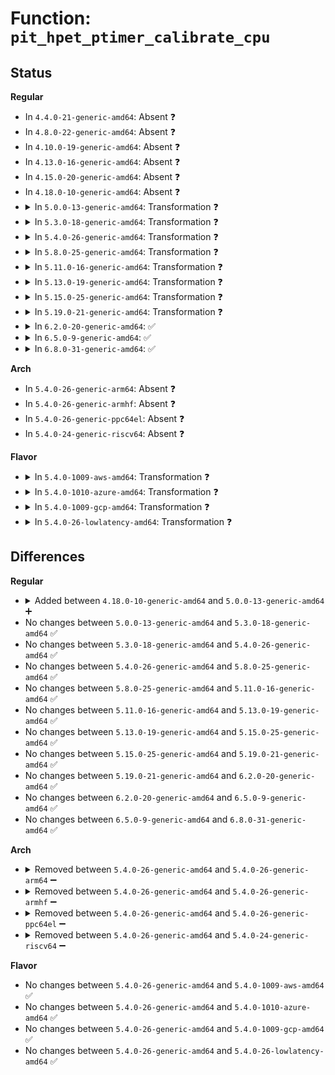 # Function: <code>pit_hpet_ptimer_calibrate_cpu</code>

## Status
<b>Regular</b>
<ul>
<li>
In <code>4.4.0-21-generic-amd64</code>: Absent ❓
</li>
<li>
In <code>4.8.0-22-generic-amd64</code>: Absent ❓
</li>
<li>
In <code>4.10.0-19-generic-amd64</code>: Absent ❓
</li>
<li>
In <code>4.13.0-16-generic-amd64</code>: Absent ❓
</li>
<li>
In <code>4.15.0-20-generic-amd64</code>: Absent ❓
</li>
<li>
In <code>4.18.0-10-generic-amd64</code>: Absent ❓
</li>
<li>
<details>
<summary>In <code>5.0.0-13-generic-amd64</code>: Transformation ❓</summary>

```c
long unsigned int pit_hpet_ptimer_calibrate_cpu()
```

```json
{
  "name": "pit_hpet_ptimer_calibrate_cpu",
  "collision_type": "Unique Static",
  "inline_type": "No",
  "funcs": [
    {
      "addr": 0,
      "name": "pit_hpet_ptimer_calibrate_cpu",
      "external": false,
      "loc": "arch/x86/kernel/tsc.c:689",
      "file": "arch/x86/kernel/tsc.c",
      "inline": "seen, unknown",
      "caller_inline": [],
      "caller_func": [
        "arch/x86/kernel/tsc.c:determine_cpu_tsc_frequencies",
        "arch/x86/kernel/tsc.c:native_calibrate_cpu"
      ]
    }
  ],
  "symbols": [
    {
      "addr": 18446744071579078704,
      "name": "pit_hpet_ptimer_calibrate_cpu",
      "section": ".text",
      "bind": "STB_LOCAL",
      "size": 671
    },
    {
      "addr": 18446744071579081788,
      "name": "pit_hpet_ptimer_calibrate_cpu.cold.12",
      "section": ".text",
      "bind": "STB_LOCAL",
      "size": 298
    }
  ]
}
```
</details>
</li>
<li>
<details>
<summary>In <code>5.3.0-18-generic-amd64</code>: Transformation ❓</summary>

```c
long unsigned int pit_hpet_ptimer_calibrate_cpu()
```

```json
{
  "name": "pit_hpet_ptimer_calibrate_cpu",
  "collision_type": "Unique Static",
  "inline_type": "No",
  "funcs": [
    {
      "addr": 0,
      "name": "pit_hpet_ptimer_calibrate_cpu",
      "external": false,
      "loc": "arch/x86/kernel/tsc.c:709",
      "file": "arch/x86/kernel/tsc.c",
      "inline": "seen, unknown",
      "caller_inline": [],
      "caller_func": [
        "arch/x86/kernel/tsc.c:determine_cpu_tsc_frequencies",
        "arch/x86/kernel/tsc.c:native_calibrate_cpu"
      ]
    }
  ],
  "symbols": [
    {
      "addr": 18446744071579088320,
      "name": "pit_hpet_ptimer_calibrate_cpu",
      "section": ".text",
      "bind": "STB_LOCAL",
      "size": 684
    },
    {
      "addr": 18446744071579091451,
      "name": "pit_hpet_ptimer_calibrate_cpu.cold",
      "section": ".text",
      "bind": "STB_LOCAL",
      "size": 298
    }
  ]
}
```
</details>
</li>
<li>
<details>
<summary>In <code>5.4.0-26-generic-amd64</code>: Transformation ❓</summary>

```c
long unsigned int pit_hpet_ptimer_calibrate_cpu()
```

```json
{
  "name": "pit_hpet_ptimer_calibrate_cpu",
  "collision_type": "Unique Static",
  "inline_type": "No",
  "funcs": [
    {
      "addr": 0,
      "name": "pit_hpet_ptimer_calibrate_cpu",
      "external": false,
      "loc": "arch/x86/kernel/tsc.c:709",
      "file": "arch/x86/kernel/tsc.c",
      "inline": "seen, unknown",
      "caller_inline": [],
      "caller_func": [
        "arch/x86/kernel/tsc.c:determine_cpu_tsc_frequencies",
        "arch/x86/kernel/tsc.c:native_calibrate_cpu"
      ]
    }
  ],
  "symbols": [
    {
      "addr": 18446744071579090320,
      "name": "pit_hpet_ptimer_calibrate_cpu",
      "section": ".text",
      "bind": "STB_LOCAL",
      "size": 684
    },
    {
      "addr": 18446744071579093435,
      "name": "pit_hpet_ptimer_calibrate_cpu.cold",
      "section": ".text",
      "bind": "STB_LOCAL",
      "size": 298
    }
  ]
}
```
</details>
</li>
<li>
<details>
<summary>In <code>5.8.0-25-generic-amd64</code>: Transformation ❓</summary>

```c
long unsigned int pit_hpet_ptimer_calibrate_cpu()
```

```json
{
  "name": "pit_hpet_ptimer_calibrate_cpu",
  "collision_type": "Unique Static",
  "inline_type": "No",
  "funcs": [
    {
      "addr": 0,
      "name": "pit_hpet_ptimer_calibrate_cpu",
      "external": false,
      "loc": "arch/x86/kernel/tsc.c:716",
      "file": "arch/x86/kernel/tsc.c",
      "inline": "seen, unknown",
      "caller_inline": [],
      "caller_func": [
        "arch/x86/kernel/tsc.c:determine_cpu_tsc_frequencies",
        "arch/x86/kernel/tsc.c:native_calibrate_cpu"
      ]
    }
  ],
  "symbols": [
    {
      "addr": 18446744071579102480,
      "name": "pit_hpet_ptimer_calibrate_cpu",
      "section": ".text",
      "bind": "STB_LOCAL",
      "size": 492
    },
    {
      "addr": 18446744071579105277,
      "name": "pit_hpet_ptimer_calibrate_cpu.cold",
      "section": ".text",
      "bind": "STB_LOCAL",
      "size": 301
    }
  ]
}
```
</details>
</li>
<li>
<details>
<summary>In <code>5.11.0-16-generic-amd64</code>: Transformation ❓</summary>

```c
long unsigned int pit_hpet_ptimer_calibrate_cpu()
```

```json
{
  "name": "pit_hpet_ptimer_calibrate_cpu",
  "collision_type": "Unique Static",
  "inline_type": "No",
  "funcs": [
    {
      "addr": 0,
      "name": "pit_hpet_ptimer_calibrate_cpu",
      "external": false,
      "loc": "arch/x86/kernel/tsc.c:716",
      "file": "arch/x86/kernel/tsc.c",
      "inline": "seen, unknown",
      "caller_inline": [],
      "caller_func": [
        "arch/x86/kernel/tsc.c:determine_cpu_tsc_frequencies",
        "arch/x86/kernel/tsc.c:native_calibrate_cpu"
      ]
    }
  ],
  "symbols": [
    {
      "addr": 18446744071579102656,
      "name": "pit_hpet_ptimer_calibrate_cpu",
      "section": ".text",
      "bind": "STB_LOCAL",
      "size": 503
    },
    {
      "addr": 18446744071591248520,
      "name": "pit_hpet_ptimer_calibrate_cpu.cold",
      "section": ".text",
      "bind": "STB_LOCAL",
      "size": 301
    }
  ]
}
```
</details>
</li>
<li>
<details>
<summary>In <code>5.13.0-19-generic-amd64</code>: Transformation ❓</summary>

```c
long unsigned int pit_hpet_ptimer_calibrate_cpu()
```

```json
{
  "name": "pit_hpet_ptimer_calibrate_cpu",
  "collision_type": "Unique Static",
  "inline_type": "No",
  "funcs": [
    {
      "addr": 0,
      "name": "pit_hpet_ptimer_calibrate_cpu",
      "external": false,
      "loc": "arch/x86/kernel/tsc.c:717",
      "file": "arch/x86/kernel/tsc.c",
      "inline": "seen, unknown",
      "caller_inline": [],
      "caller_func": [
        "arch/x86/kernel/tsc.c:determine_cpu_tsc_frequencies",
        "arch/x86/kernel/tsc.c:native_calibrate_cpu"
      ]
    }
  ],
  "symbols": [
    {
      "addr": 18446744071579108976,
      "name": "pit_hpet_ptimer_calibrate_cpu",
      "section": ".text",
      "bind": "STB_LOCAL",
      "size": 664
    },
    {
      "addr": 18446744071591192487,
      "name": "pit_hpet_ptimer_calibrate_cpu.cold",
      "section": ".text",
      "bind": "STB_LOCAL",
      "size": 298
    }
  ]
}
```
</details>
</li>
<li>
<details>
<summary>In <code>5.15.0-25-generic-amd64</code>: Transformation ❓</summary>

```c
long unsigned int pit_hpet_ptimer_calibrate_cpu()
```

```json
{
  "name": "pit_hpet_ptimer_calibrate_cpu",
  "collision_type": "Unique Static",
  "inline_type": "No",
  "funcs": [
    {
      "addr": 0,
      "name": "pit_hpet_ptimer_calibrate_cpu",
      "external": false,
      "loc": "arch/x86/kernel/tsc.c:717",
      "file": "arch/x86/kernel/tsc.c",
      "inline": "seen, unknown",
      "caller_inline": [],
      "caller_func": [
        "arch/x86/kernel/tsc.c:determine_cpu_tsc_frequencies",
        "arch/x86/kernel/tsc.c:native_calibrate_cpu"
      ]
    }
  ],
  "symbols": [
    {
      "addr": 18446744071579133792,
      "name": "pit_hpet_ptimer_calibrate_cpu",
      "section": ".text",
      "bind": "STB_LOCAL",
      "size": 664
    },
    {
      "addr": 18446744071592057451,
      "name": "pit_hpet_ptimer_calibrate_cpu.cold",
      "section": ".text",
      "bind": "STB_LOCAL",
      "size": 298
    }
  ]
}
```
</details>
</li>
<li>
<details>
<summary>In <code>5.19.0-21-generic-amd64</code>: Transformation ❓</summary>

```c
long unsigned int pit_hpet_ptimer_calibrate_cpu()
```

```json
{
  "name": "pit_hpet_ptimer_calibrate_cpu",
  "collision_type": "Unique Static",
  "inline_type": "No",
  "funcs": [
    {
      "addr": 0,
      "name": "pit_hpet_ptimer_calibrate_cpu",
      "external": false,
      "loc": "arch/x86/kernel/tsc.c:717",
      "file": "arch/x86/kernel/tsc.c",
      "inline": "seen, unknown",
      "caller_inline": [],
      "caller_func": [
        "arch/x86/kernel/tsc.c:determine_cpu_tsc_frequencies",
        "arch/x86/kernel/tsc.c:native_calibrate_cpu"
      ]
    }
  ],
  "symbols": [
    {
      "addr": 18446744071579168752,
      "name": "pit_hpet_ptimer_calibrate_cpu",
      "section": ".text",
      "bind": "STB_LOCAL",
      "size": 703
    },
    {
      "addr": 18446744071593825389,
      "name": "pit_hpet_ptimer_calibrate_cpu.cold",
      "section": ".text",
      "bind": "STB_LOCAL",
      "size": 321
    }
  ]
}
```
</details>
</li>
<li>
<details>
<summary>In <code>6.2.0-20-generic-amd64</code>: ✅</summary>

```c
long unsigned int pit_hpet_ptimer_calibrate_cpu()
```

```json
{
  "name": "pit_hpet_ptimer_calibrate_cpu",
  "collision_type": "Unique Static",
  "inline_type": "No",
  "funcs": [
    {
      "addr": 18446744071579222416,
      "name": "pit_hpet_ptimer_calibrate_cpu",
      "external": false,
      "loc": "arch/x86/kernel/tsc.c:717",
      "file": "arch/x86/kernel/tsc.c",
      "inline": "seen, unknown",
      "caller_inline": [],
      "caller_func": [
        "arch/x86/kernel/tsc.c:determine_cpu_tsc_frequencies",
        "arch/x86/kernel/tsc.c:native_calibrate_cpu"
      ]
    }
  ],
  "symbols": [
    {
      "addr": 18446744071579222416,
      "name": "pit_hpet_ptimer_calibrate_cpu",
      "section": ".text",
      "bind": "STB_LOCAL",
      "size": 1066
    }
  ]
}
```
</details>
</li>
<li>
<details>
<summary>In <code>6.5.0-9-generic-amd64</code>: ✅</summary>

```c
long unsigned int pit_hpet_ptimer_calibrate_cpu()
```

```json
{
  "name": "pit_hpet_ptimer_calibrate_cpu",
  "collision_type": "Unique Static",
  "inline_type": "No",
  "funcs": [
    {
      "addr": 18446744071579229344,
      "name": "pit_hpet_ptimer_calibrate_cpu",
      "external": false,
      "loc": "arch/x86/kernel/tsc.c:753",
      "file": "arch/x86/kernel/tsc.c",
      "inline": "seen, unknown",
      "caller_inline": [],
      "caller_func": [
        "arch/x86/kernel/tsc.c:determine_cpu_tsc_frequencies",
        "arch/x86/kernel/tsc.c:native_calibrate_cpu"
      ]
    }
  ],
  "symbols": [
    {
      "addr": 18446744071579229344,
      "name": "pit_hpet_ptimer_calibrate_cpu",
      "section": ".text",
      "bind": "STB_LOCAL",
      "size": 1066
    }
  ]
}
```
</details>
</li>
<li>
<details>
<summary>In <code>6.8.0-31-generic-amd64</code>: ✅</summary>

```c
long unsigned int pit_hpet_ptimer_calibrate_cpu()
```

```json
{
  "name": "pit_hpet_ptimer_calibrate_cpu",
  "collision_type": "Unique Static",
  "inline_type": "No",
  "funcs": [
    {
      "addr": 18446744071579258208,
      "name": "pit_hpet_ptimer_calibrate_cpu",
      "external": false,
      "loc": "arch/x86/kernel/tsc.c:753",
      "file": "arch/x86/kernel/tsc.c",
      "inline": "seen, unknown",
      "caller_inline": [],
      "caller_func": [
        "arch/x86/kernel/tsc.c:determine_cpu_tsc_frequencies",
        "arch/x86/kernel/tsc.c:native_calibrate_cpu"
      ]
    }
  ],
  "symbols": [
    {
      "addr": 18446744071579258208,
      "name": "pit_hpet_ptimer_calibrate_cpu",
      "section": ".text",
      "bind": "STB_LOCAL",
      "size": 1066
    }
  ]
}
```
</details>
</li>
</ul>
<b>Arch</b>
<ul>
<li>
In <code>5.4.0-26-generic-arm64</code>: Absent ❓
</li>
<li>
In <code>5.4.0-26-generic-armhf</code>: Absent ❓
</li>
<li>
In <code>5.4.0-26-generic-ppc64el</code>: Absent ❓
</li>
<li>
In <code>5.4.0-24-generic-riscv64</code>: Absent ❓
</li>
</ul>
<b>Flavor</b>
<ul>
<li>
<details>
<summary>In <code>5.4.0-1009-aws-amd64</code>: Transformation ❓</summary>

```c
long unsigned int pit_hpet_ptimer_calibrate_cpu()
```

```json
{
  "name": "pit_hpet_ptimer_calibrate_cpu",
  "collision_type": "Unique Static",
  "inline_type": "No",
  "funcs": [
    {
      "addr": 0,
      "name": "pit_hpet_ptimer_calibrate_cpu",
      "external": false,
      "loc": "arch/x86/kernel/tsc.c:711",
      "file": "arch/x86/kernel/tsc.c",
      "inline": "seen, unknown",
      "caller_inline": [],
      "caller_func": [
        "arch/x86/kernel/tsc.c:determine_cpu_tsc_frequencies",
        "arch/x86/kernel/tsc.c:native_calibrate_cpu"
      ]
    }
  ],
  "symbols": [
    {
      "addr": 18446744071579090672,
      "name": "pit_hpet_ptimer_calibrate_cpu",
      "section": ".text",
      "bind": "STB_LOCAL",
      "size": 684
    },
    {
      "addr": 18446744071579093811,
      "name": "pit_hpet_ptimer_calibrate_cpu.cold",
      "section": ".text",
      "bind": "STB_LOCAL",
      "size": 298
    }
  ]
}
```
</details>
</li>
<li>
<details>
<summary>In <code>5.4.0-1010-azure-amd64</code>: Transformation ❓</summary>

```c
long unsigned int pit_hpet_ptimer_calibrate_cpu()
```

```json
{
  "name": "pit_hpet_ptimer_calibrate_cpu",
  "collision_type": "Unique Static",
  "inline_type": "No",
  "funcs": [
    {
      "addr": 0,
      "name": "pit_hpet_ptimer_calibrate_cpu",
      "external": false,
      "loc": "arch/x86/kernel/tsc.c:709",
      "file": "arch/x86/kernel/tsc.c",
      "inline": "seen, unknown",
      "caller_inline": [],
      "caller_func": [
        "arch/x86/kernel/tsc.c:determine_cpu_tsc_frequencies",
        "arch/x86/kernel/tsc.c:native_calibrate_cpu"
      ]
    }
  ],
  "symbols": [
    {
      "addr": 18446744071579023184,
      "name": "pit_hpet_ptimer_calibrate_cpu",
      "section": ".text",
      "bind": "STB_LOCAL",
      "size": 663
    },
    {
      "addr": 18446744071579025822,
      "name": "pit_hpet_ptimer_calibrate_cpu.cold",
      "section": ".text",
      "bind": "STB_LOCAL",
      "size": 298
    }
  ]
}
```
</details>
</li>
<li>
<details>
<summary>In <code>5.4.0-1009-gcp-amd64</code>: Transformation ❓</summary>

```c
long unsigned int pit_hpet_ptimer_calibrate_cpu()
```

```json
{
  "name": "pit_hpet_ptimer_calibrate_cpu",
  "collision_type": "Unique Static",
  "inline_type": "No",
  "funcs": [
    {
      "addr": 0,
      "name": "pit_hpet_ptimer_calibrate_cpu",
      "external": false,
      "loc": "arch/x86/kernel/tsc.c:709",
      "file": "arch/x86/kernel/tsc.c",
      "inline": "seen, unknown",
      "caller_inline": [],
      "caller_func": [
        "arch/x86/kernel/tsc.c:determine_cpu_tsc_frequencies",
        "arch/x86/kernel/tsc.c:native_calibrate_cpu"
      ]
    }
  ],
  "symbols": [
    {
      "addr": 18446744071579090256,
      "name": "pit_hpet_ptimer_calibrate_cpu",
      "section": ".text",
      "bind": "STB_LOCAL",
      "size": 684
    },
    {
      "addr": 18446744071579093371,
      "name": "pit_hpet_ptimer_calibrate_cpu.cold",
      "section": ".text",
      "bind": "STB_LOCAL",
      "size": 298
    }
  ]
}
```
</details>
</li>
<li>
<details>
<summary>In <code>5.4.0-26-lowlatency-amd64</code>: Transformation ❓</summary>

```c
long unsigned int pit_hpet_ptimer_calibrate_cpu()
```

```json
{
  "name": "pit_hpet_ptimer_calibrate_cpu",
  "collision_type": "Unique Static",
  "inline_type": "No",
  "funcs": [
    {
      "addr": 0,
      "name": "pit_hpet_ptimer_calibrate_cpu",
      "external": false,
      "loc": "arch/x86/kernel/tsc.c:709",
      "file": "arch/x86/kernel/tsc.c",
      "inline": "seen, unknown",
      "caller_inline": [],
      "caller_func": [
        "arch/x86/kernel/tsc.c:determine_cpu_tsc_frequencies",
        "arch/x86/kernel/tsc.c:native_calibrate_cpu"
      ]
    }
  ],
  "symbols": [
    {
      "addr": 18446744071579094432,
      "name": "pit_hpet_ptimer_calibrate_cpu",
      "section": ".text",
      "bind": "STB_LOCAL",
      "size": 684
    },
    {
      "addr": 18446744071579097611,
      "name": "pit_hpet_ptimer_calibrate_cpu.cold",
      "section": ".text",
      "bind": "STB_LOCAL",
      "size": 298
    }
  ]
}
```
</details>
</li>
</ul>

## Differences
<b>Regular</b>
<ul>
<li>
<details>
<summary>Added between <code>4.18.0-10-generic-amd64</code> and <code>5.0.0-13-generic-amd64</code> ➕</summary>

```c
long unsigned int pit_hpet_ptimer_calibrate_cpu()
```
</details>
</li>
<li>
No changes between <code>5.0.0-13-generic-amd64</code> and <code>5.3.0-18-generic-amd64</code> ✅
</li>
<li>
No changes between <code>5.3.0-18-generic-amd64</code> and <code>5.4.0-26-generic-amd64</code> ✅
</li>
<li>
No changes between <code>5.4.0-26-generic-amd64</code> and <code>5.8.0-25-generic-amd64</code> ✅
</li>
<li>
No changes between <code>5.8.0-25-generic-amd64</code> and <code>5.11.0-16-generic-amd64</code> ✅
</li>
<li>
No changes between <code>5.11.0-16-generic-amd64</code> and <code>5.13.0-19-generic-amd64</code> ✅
</li>
<li>
No changes between <code>5.13.0-19-generic-amd64</code> and <code>5.15.0-25-generic-amd64</code> ✅
</li>
<li>
No changes between <code>5.15.0-25-generic-amd64</code> and <code>5.19.0-21-generic-amd64</code> ✅
</li>
<li>
No changes between <code>5.19.0-21-generic-amd64</code> and <code>6.2.0-20-generic-amd64</code> ✅
</li>
<li>
No changes between <code>6.2.0-20-generic-amd64</code> and <code>6.5.0-9-generic-amd64</code> ✅
</li>
<li>
No changes between <code>6.5.0-9-generic-amd64</code> and <code>6.8.0-31-generic-amd64</code> ✅
</li>
</ul>
<b>Arch</b>
<ul>
<li>
<details>
<summary>Removed between <code>5.4.0-26-generic-amd64</code> and <code>5.4.0-26-generic-arm64</code> ➖</summary>

```c
long unsigned int pit_hpet_ptimer_calibrate_cpu()
```
</details>
</li>
<li>
<details>
<summary>Removed between <code>5.4.0-26-generic-amd64</code> and <code>5.4.0-26-generic-armhf</code> ➖</summary>

```c
long unsigned int pit_hpet_ptimer_calibrate_cpu()
```
</details>
</li>
<li>
<details>
<summary>Removed between <code>5.4.0-26-generic-amd64</code> and <code>5.4.0-26-generic-ppc64el</code> ➖</summary>

```c
long unsigned int pit_hpet_ptimer_calibrate_cpu()
```
</details>
</li>
<li>
<details>
<summary>Removed between <code>5.4.0-26-generic-amd64</code> and <code>5.4.0-24-generic-riscv64</code> ➖</summary>

```c
long unsigned int pit_hpet_ptimer_calibrate_cpu()
```
</details>
</li>
</ul>
<b>Flavor</b>
<ul>
<li>
No changes between <code>5.4.0-26-generic-amd64</code> and <code>5.4.0-1009-aws-amd64</code> ✅
</li>
<li>
No changes between <code>5.4.0-26-generic-amd64</code> and <code>5.4.0-1010-azure-amd64</code> ✅
</li>
<li>
No changes between <code>5.4.0-26-generic-amd64</code> and <code>5.4.0-1009-gcp-amd64</code> ✅
</li>
<li>
No changes between <code>5.4.0-26-generic-amd64</code> and <code>5.4.0-26-lowlatency-amd64</code> ✅
</li>
</ul>
